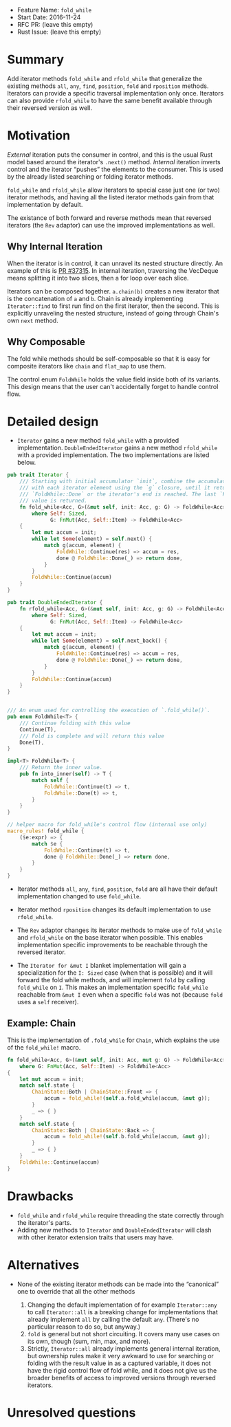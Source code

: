 - Feature Name: `fold_while`
- Start Date: 2016-11-24
- RFC PR: (leave this empty)
- Rust Issue: (leave this empty)

# Summary
[summary]: #summary

Add iterator methods `fold_while` and `rfold_while` that generalize the existing
methods `all`, `any`, `find`, `position`, `fold` and `rposition` methods. Iterators
can provide a specific traversal implementation only once. Iterators can also
provide `rfold_while` to have the same benefit available through their reversed
version as well.

# Motivation
[motivation]: #motivation

*External* iteration puts the consumer in control, and this is the usual Rust
model based around the iterator's `.next()` method. *Internal* iteration
inverts control and the iterator “pushes” the elements to the consumer. This
is used by the already listed searching or folding iterator methods.

`fold_while` and `rfold_while` allow iterators to special case just one (or two)
iterator methods, and having all the listed iterator methods gain from that
implementation by default.

The existance of both forward and reverse methods mean that reversed iterators
(the `Rev` adaptor) can use the improved implementations as well.

## Why Internal Iteration

When the iterator is in control, it can unravel its nested structure directly.
An example of this is [PR #37315][prfold]. In internal iteration, traversing
the VecDeque means splitting it into two slices, then a for loop over each
slice.

[prfold]: https://github.com/rust-lang/rust/pull/37315

Iterators can be composed together. `a.chain(b)` creates a new iterator that
is the concatenation of `a` and `b`. Chain is already implementing
`Iterator::find` to first run find on the first iterator, then the second.
This is explicitly unraveling the nested structure, instead of going through
Chain's own `next` method.

## Why Composable

The fold while methods should be self-composable so that it is easy for
composite iterators like `chain` and `flat_map` to use them.

The control enum `FoldWhile` holds the value field inside both of its variants.
This design means that the user can't accidentally forget to handle control flow.

# Detailed design
[design]: #detailed-design

+ `Iterator` gains a new method `fold_while` with a provided implementation.
  `DoubleEndedIterator` gains a new method `rfold_while` with a provided
  implementation.  The two implementations are listed below.

```rust
pub trait Iterator {
    /// Starting with initial accumulator `init`, combine the accumulator
    /// with each iterator element using the `g` closure, until it returns
    /// `FoldWhile::Done` or the iterator's end is reached. The last `FoldWhile`
    /// value is returned.
    fn fold_while<Acc, G>(&mut self, init: Acc, g: G) -> FoldWhile<Acc>
        where Self: Sized,
              G: FnMut(Acc, Self::Item) -> FoldWhile<Acc>
    {
        let mut accum = init;
        while let Some(element) = self.next() {
            match g(accum, element) {
                FoldWhile::Continue(res) => accum = res,
                done @ FoldWhile::Done(_) => return done,
            }
        }
        FoldWhile::Continue(accum)
    }
}

pub trait DoubleEndedIterator {
    fn rfold_while<Acc, G>(&mut self, init: Acc, g: G) -> FoldWhile<Acc>
        where Self: Sized,
              G: FnMut(Acc, Self::Item) -> FoldWhile<Acc>
    {
        let mut accum = init;
        while let Some(element) = self.next_back() {
            match g(accum, element) {
                FoldWhile::Continue(res) => accum = res,
                done @ FoldWhile::Done(_) => return done,
            }
        }
        FoldWhile::Continue(accum)
    }
}


/// An enum used for controlling the execution of `.fold_while()`.
pub enum FoldWhile<T> {
    /// Continue folding with this value
    Continue(T),
    /// Fold is complete and will return this value
    Done(T),
}

impl<T> FoldWhile<T> {
    /// Return the inner value.
    pub fn into_inner(self) -> T {
        match self {
            FoldWhile::Continue(t) => t,
            FoldWhile::Done(t) => t,
        }
    }
}

// helper macro for fold_while's control flow (internal use only)
macro_rules! fold_while {
    ($e:expr) => {
        match $e {
            FoldWhile::Continue(t) => t,
            done @ FoldWhile::Done(_) => return done,
        }
    }
}
```


+ Iterator methods `all`, `any`, `find`, `position`, `fold` are all have their
default implementation changed to use `fold_while`.

+ Iterator method `rposition` changes its default implementation to use `rfold_while`.

+ The `Rev` adaptor changes its iterator methods to make use of `fold_while` and
`rfold_while` on the base iterator when possible. This enables implementation
specific improvements to be reachable through the reversed iterator.

+ The `Iterator for &mut I` blanket implementation will gain a specialization
for the `I: Sized` case (when that is possible) and it will forward
the fold while methods, and will implement `fold` by calling `fold_while` on `I`.
This makes an implementation specific `fold_while` reachable from `&mut I` even
when a specific `fold` was not (because `fold` uses a `self` receiver).


## Example: Chain

This is the implementation of `.fold_while` for `Chain`, which explains
the use of the `fold_while!` macro.

```rust
fn fold_while<Acc, G>(&mut self, init: Acc, mut g: G) -> FoldWhile<Acc>
    where G: FnMut(Acc, Self::Item) -> FoldWhile<Acc>
{
    let mut accum = init;
    match self.state {
        ChainState::Both | ChainState::Front => {
            accum = fold_while!(self.a.fold_while(accum, &mut g));
        }
        _ => { }
    }
    match self.state {
        ChainState::Both | ChainState::Back => {
            accum = fold_while!(self.b.fold_while(accum, &mut g));
        }
        _ => { }
    }
    FoldWhile::Continue(accum)
}
```

# Drawbacks
[drawbacks]: #drawbacks

- `fold_while` and `rfold_while` require threading the state correctly through
  the iterator's parts.
- Adding new methods to `Iterator` and `DoubleEndedIterator` will clash with
  other iterator extension traits that users may have.

# Alternatives
[alternatives]: #alternatives

- None of the existing iterator methods can be made into the “canonical” one
  to override that all the other methods

  1. Changing the default implementation of for example `Iterator::any` to call
     `Iterator::all` is a breaking change for implementations that already
     implement `all` by calling the default `any`. (There's no particular reason
     to do so, but anyway.)
  2. `fold` is general but not short circuiting. It covers many use cases
     on its own, though (sum, min, max, and more).
  3. Strictly, `Iterator::all` already implements general internal iteration,
     but ownership rules make it very awkward to use for searching or folding
     with the result value in as a captured variable, it does not have the
     rigid control flow of fold while, and it does not give us the broader
     benefits of access to improved versions through reversed iterators.

# Unresolved questions
[unresolved]: #unresolved-questions

